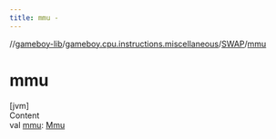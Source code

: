 ```yaml
---
title: mmu -
---
```

//[gameboy-lib](../../index.md)/[gameboy.cpu.instructions.miscellaneous](../index.md)/[SWAP](index.md)/[mmu](mmu.md)



# mmu  
[jvm]  
Content  
val [mmu](mmu.md): [Mmu](../../gameboy.memory/-mmu/index.md)  




